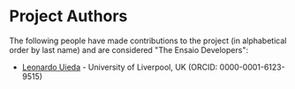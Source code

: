# Project Authors

The following people have made contributions to the project (in alphabetical
order by last name) and are considered "The Ensaio Developers":

* [Leonardo Uieda](https://github.com/leouieda) - University of Liverpool, UK (ORCID: 0000-0001-6123-9515)
